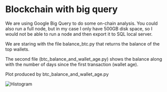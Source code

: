 # Blockchain with big query

We are using Google Big Query to do some on-chain analysis. You could also run a full node, but in my case I only have 500GB disk space, so I would not be able to run a node and then export it to SQL local server.

We are staring with the file balance_btc.py that returns the balance of the top wallets.

The second file (btc_balance_and_wallet_age.py) shows the balance along with the number of days since the first transaction (wallet age).

Plot produced by btc_balance_and_wallet_age.py

![Histogram](https://github.com/durso/block-chain-with-big-query/blob/main/img/Hist_age.png?raw=true)

